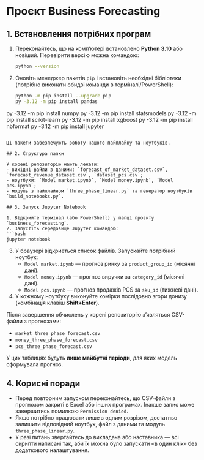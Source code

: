 # Проєкт Business Forecasting

## 1. Встановлення потрібних програм

1. Переконайтесь, що на комп’ютері встановлено **Python 3.10** або новіший. Перевірити версію можна командою:
   ```bash
   python --version
   ```
2. Оновіть менеджер пакетів `pip` і встановіть необхідні бібліотеки (потрібно виконати обидві команди в терміналі/PowerShell):
   ```bash
   python -m pip install --upgrade pip
   py -3.12 -m pip install pandas
py -3.12 -m pip install numpy
py -3.12 -m pip install statsmodels
py -3.12 -m pip install scikit-learn
py -3.12 -m pip install xgboost
py -3.12 -m pip install nbformat
py -3.12 -m pip install jupyter
   ```

Ці пакети забезпечують роботу нашого пайплайну та ноутбуків.

## 2. Структура папки

У корені репозиторію мають лежати:
- вихідні файли з даними: `forecast_of_market_dataset.csv`, `forecast_revenue_dataset.csv`, `dataset_pcs.csv`;
- ноутбуки: `Model market.ipynb`, `Model money.ipynb`, `Model pcs.ipynb`;
- модуль з пайплайном `three_phase_linear.py` та генератор ноутбуків `build_notebooks.py`.

## 3. Запуск Jupyter Notebook

1. Відкрийте термінал (або PowerShell) у папці проєкту `business_forecasting`.
2. Запустіть середовище Jupyter командою:
   ```bash
   jupyter notebook
   ```
3. У браузері відкриється список файлів. Запускайте потрібний ноутбук:
   - `Model market.ipynb` — прогноз ринку за `product_group_id` (місячні дані).
   - `Model money.ipynb` — прогноз виручки за `category_id` (місячні дані).
   - `Model pcs.ipynb` — прогноз продажів PCS за `sku_id` (тижневі дані).
4. У кожному ноутбуку виконуйте комірки послідовно згори донизу (комбінація клавіш **Shift+Enter**).

Після завершення обчислень у корені репозиторію з’являться CSV-файли з прогнозами:
- `market_three_phase_forecast.csv`
- `money_three_phase_forecast.csv`
- `pcs_three_phase_forecast.csv`

У цих таблицях будуть **лише майбутні періоди**, для яких модель сформувала прогноз.

## 4. Корисні поради

- Перед повторним запуском переконайтесь, що CSV-файли з прогнозом закриті в Excel або інших програмах. Інакше запис може завершитись помилкою `Permission denied`.
- Якщо потрібно працювати лише з одним розрізом, достатньо залишити відповідний ноутбук, файл з даними та модуль `three_phase_linear.py`.
- У разі питань звертайтесь до викладача або наставника — всі скрипти написані так, аби їх можна було запускати «в один клік» без додаткового налаштування. 
